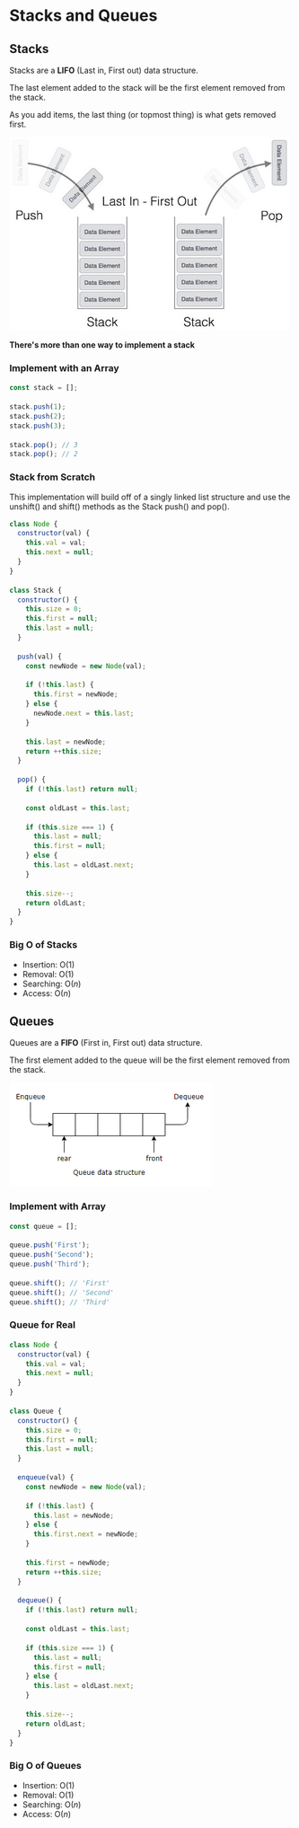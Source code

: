 # Stacks and Queues

## Stacks

Stacks are a **LIFO** (Last in, First out) data structure.

The last element added to the stack will be the first element removed from the stack.

As you add items, the last thing (or topmost thing) is what gets removed first.

![Stack](./img/Stack.jpg 'Stack')

**There's more than one way to implement a stack**

### Implement with an Array

```js
const stack = [];

stack.push(1);
stack.push(2);
stack.push(3);

stack.pop(); // 3
stack.pop(); // 2
```

### Stack from Scratch

This implementation will build off of a singly linked list structure and use the unshift() and shift() methods as the Stack push() and pop().

```js
class Node {
  constructor(val) {
    this.val = val;
    this.next = null;
  }
}

class Stack {
  constructor() {
    this.size = 0;
    this.first = null;
    this.last = null;
  }

  push(val) {
    const newNode = new Node(val);

    if (!this.last) {
      this.first = newNode;
    } else {
      newNode.next = this.last;
    }

    this.last = newNode;
    return ++this.size;
  }

  pop() {
    if (!this.last) return null;

    const oldLast = this.last;

    if (this.size === 1) {
      this.last = null;
      this.first = null;
    } else {
      this.last = oldLast.next;
    }

    this.size--;
    return oldLast;
  }
}
```

### Big O of Stacks

- Insertion: O(1)
- Removal: O(1)
- Searching: O(_n_)
- Access: O(_n_)

## Queues

Queues are a **FIFO** (First in, First out) data structure.

The first element added to the queue will be the first element removed from the stack.

![Queue](./img/Queue.png 'Queue')

### Implement with Array

```js
const queue = [];

queue.push('First');
queue.push('Second');
queue.push('Third');

queue.shift(); // 'First'
queue.shift(); // 'Second'
queue.shift(); // 'Third'
```

### Queue for Real

```js
class Node {
  constructor(val) {
    this.val = val;
    this.next = null;
  }
}

class Queue {
  constructor() {
    this.size = 0;
    this.first = null;
    this.last = null;
  }

  enqueue(val) {
    const newNode = new Node(val);

    if (!this.last) {
      this.last = newNode;
    } else {
      this.first.next = newNode;
    }

    this.first = newNode;
    return ++this.size;
  }

  dequeue() {
    if (!this.last) return null;

    const oldLast = this.last;

    if (this.size === 1) {
      this.last = null;
      this.first = null;
    } else {
      this.last = oldLast.next;
    }

    this.size--;
    return oldLast;
  }
}
```

### Big O of Queues

- Insertion: O(1)
- Removal: O(1)
- Searching: O(_n_)
- Access: O(_n_)
